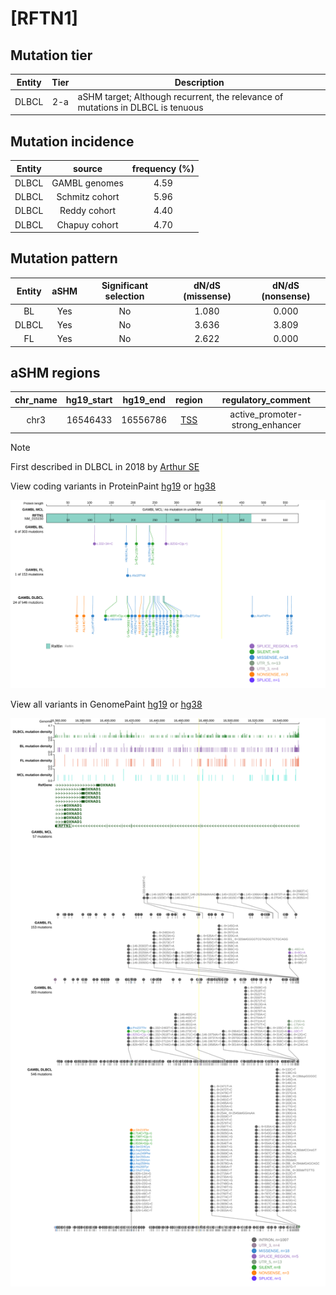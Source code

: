 # [RFTN1]

## Mutation tier

|Entity|Tier|Description                              |
|:------:|:----:|-----------------------------------------|
|DLBCL |2-a | aSHM target; Although recurrent, the relevance of mutations in DLBCL is tenuous |
## Mutation incidence

|Entity|source        |frequency (%)|
|:------:|:--------------:|:-------------:|
|DLBCL |GAMBL genomes |4.59         |
|DLBCL |Schmitz cohort|5.96         |
|DLBCL |Reddy cohort  |4.40         |
|DLBCL |Chapuy cohort |4.70         |

## Mutation pattern

|Entity|aSHM|Significant selection|dN/dS (missense)|dN/dS (nonsense)|
|:------:|:----:|:---------------------:|:----------------:|:----------------:|
|BL    |Yes |No                   |1.080           |0.000           |
|DLBCL |Yes |No                   |3.636           |3.809           |
|FL    |Yes |No                   |2.622           |0.000           |

## aSHM regions

|chr_name|hg19_start|hg19_end|region                                                                                   |regulatory_comment             |
|:--------:|:----------:|:--------:|:-----------------------------------------------------------------------------------------:|:-------------------------------:|
|chr3    |16546433  |16556786|[TSS](https://genome.ucsc.edu/s/rdmorin/GAMBL%20hg19?position=chr3%3A16546433%2D16556786)|active_promoter-strong_enhancer|

> [!NOTE]
> First described in DLBCL in 2018 by [Arthur SE](https://pubmed.ncbi.nlm.nih.gov/30275490)


View coding variants in ProteinPaint [hg19](https://www.bcgsc.ca/downloads/morinlab/GAMBL/test/genes/RFTN1_protein.html)  or [hg38](https://www.bcgsc.ca/downloads/morinlab/GAMBL/test/genes/RFTN1_protein_hg38.html)

![image](images/proteinpaint/RFTN1_NM_015150.svg)

View all variants in GenomePaint [hg19](https://www.bcgsc.ca/downloads/morinlab/GAMBL/test/genes/RFTN1.html)  or [hg38](https://www.bcgsc.ca/downloads/morinlab/GAMBL/test/genes/RFTN1_hg38.html)

![image](images/proteinpaint/RFTN1.svg)
